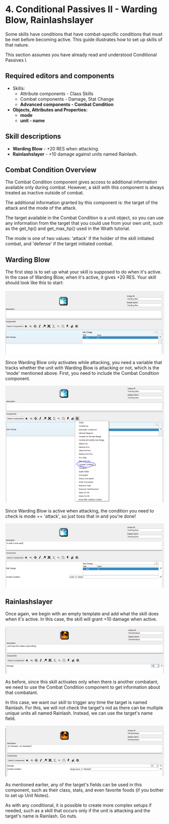 # 4. Conditional Passives II - Warding Blow, Rainlashslayer
Some skills have conditions that have combat-specific conditions that must be met before becoming active. This guide illustrates how to set up skills of that nature.

This section assumes you have already read and understood Conditional Passives I.

## Required editors and components
* Skills:
	* Attribute components - Class Skills
	* Combat components - Damage, Stat Change
	* **Advanced components - Combat Condition**
* **Objects, Attributes and Properties:**
	* **mode**
	* **unit - name**

## Skill descriptions
 - **Warding Blow** - +20 RES when attacking.
 - **Rainlashslayer** - +10 damage against units named Rainlash.
 
## Combat Condition Overview

The Combat Condition component gives access to additional information available only during combat. However, a skill with this component is always treated as inactive outside of combat.

The additional information granted by this component is: the target of the attack and the mode of the attack.

The target available in the Combat Condition is a unit object, so you can use any information from the target that you could use from your own unit, such as the get_hp() and get_max_hp() used in the Wrath tutorial.

The mode is one of two values: 'attack' if the holder of the skill initiated combat, and 'defense' if the target initiated combat.

## Warding Blow

The first step is to set up what your skill is supposed to do when it's active. In the case of Warding Blow, when it's active, it gives +20 RES. Your skill should look like this to start:

![WardingBlowStep1](./images/Conditional-Passives-II/1.png)

Since Warding Blow only activates while attacking, you need a variable that tracks whether the unit with Warding Blow is attacking or not, which is the 'mode' mentioned above. First, you need to include the Combat Condition component.

![WardingBlowStep2](./images/Conditional-Passives-II/2.png)

Since Warding Blow is active when attacking, the condition you need to check is mode == 'attack', so just toss that in and you're done!

![WardingBlowStep3](./images/Conditional-Passives-II/3.png)

## Rainlashslayer

Once again, we begin with an empty template and add what the skill does when it's active. In this case, the skill will grant +10 damage when active.

![RainlashslayerStep1](./images/Conditional-Passives-II/4.png)

As before, since this skill activates only when there is another combatant, we need to use the Combat Condition component to get information about that combatant.

In this case, we want our skill to trigger any time the target is named Rainlash. For this, we will not check the target's nid as there can be multiple unique units all named Rainlash. Instead, we can use the target's name field.

![RainlashslayerStep2](./images/Conditional-Passives-II/5.png)

As mentioned earlier, any of the target's fields can be used in this component, such as their class, stats, and even favorite foods (if you bother to set up Unit Notes).

As with any conditional, it is possible to create more complex setups if needed, such as a skill that occurs only if the unit is attacking and the target's name is Rainlash. Go nuts.